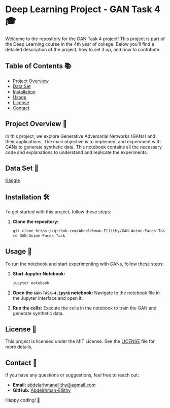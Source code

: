 # Deep Learning Project - GAN Task 4 🎓

Welcome to the repository for the GAN Task 4 project! This project is part of the Deep Learning course in the 4th year of college. Below you'll find a detailed description of the project, how to set it up, and how to contribute.

## Table of Contents 📚
- [Project Overview](#project-overview)
- [Data Set](#data-set)
- [Installation](#installation)
- [Usage](#usage)
- [License](#license)
- [Contact](#data-set)

## Project Overview 📝
In this project, we explore Generative Adversarial Networks (GANs) and their applications. The main objective is to implement and experiment with GANs to generate synthetic data. This notebook contains all the necessary code and explanations to understand and replicate the experiments.

## Data Set 📝
[Kaggle](https://www.kaggle.com/datasets/soumikrakshit/anime-faces)

## Installation 🛠️
To get started with this project, follow these steps:

1. **Clone the repository:**
    ```bash
    git clone https://github.com/Abdelrhman-Ellithy/GAN-Anime-Faces-Task.git
    cd GAN-Anime-Faces-Task
    ```

## Usage 🚀
To run the notebook and start experimenting with GANs, follow these steps:

1. **Start Jupyter Notebook:**
    ```bash
    jupyter notebook
    ```

2. **Open the `GAN-TASK-4.ipynb` notebook:**
    Navigate to the notebook file in the Jupyter interface and open it.

3. **Run the cells:**
    Execute the cells in the notebook to train the GAN and generate synthetic data.

## License 📄
This project is licensed under the MIT License. See the [LICENSE](LICENSE) file for more details.

## Contact 📧
If you have any questions or suggestions, feel free to reach out:

- **Email:** abdelarhmanellithy@agmail.com
- **GitHub:** [Abdelrhman-Ellithy](https://github.com/Abdelrhman-Ellithy)

Happy coding! 🎉